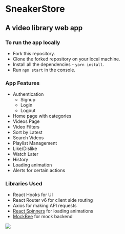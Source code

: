 # SneakerStore

## A video library web app

### To run the app locally

- Fork this repository.
- Clone the forked repository on your local machine.
- Install all the dependencies - `yarn install`.
- Run `npm start` in the console.

### App Features

- Authentication
  - Signup
  - Login
  - Logout
- Home page with categories
- Videos Page
- Video Filters
- Sort by Latest
- Search Videos
- Playlist Management
- Like/Dislike
- Watch Later
- History
- Loading animation
- Alerts for certain actions

### Libraries Used

- React Hooks for UI
- React Router v6 for client side routing
- Axios for making API requests
- [React Spinners](https://github.com/davidhu2000/react-spinners) for loading animations
- [MockBee](https://mockbee.netlify.app/docs/introduction) for mock backend

![](./app.gif)
